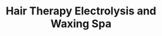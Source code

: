 ---
title: "Hair Therapy Electrolysis and Waxing Spa"
url: /greenfield/hair-therapy-electrolysis-and-waxing-spa/
shop: Kosmetik
---